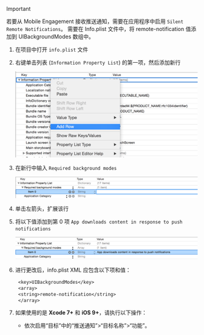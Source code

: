 > [!IMPORTANT]
> 若要从 Mobile Engagement 接收推送通知，需要在应用程序中启用 `Silent Remote Notifications`。 需要在 Info.plist 文件中，将 remote-notification 值添加到 UIBackgroundModes 数组中。
> 
> 

1. 在项目中打开 `info.plist` 文件
2. 右键单击列表 (`Information Property List`) 的第一项，然后添加新行
   
    ![](./media/mobile-engagement-ios-silent-push/xcode-plist-add-silent-push1.png)
3. 在新行中输入 `Required background modes`
   
    ![](./media/mobile-engagement-ios-silent-push/xcode-plist-add-silent-push2.png)
4. 单击左箭头，扩展该行
5. 将以下值添加到第 0 项 `App downloads content in response to push notifications`
   
    ![](./media/mobile-engagement-ios-silent-push/xcode-plist-add-silent-push3.png)
6. 进行更改后，info.plist XML 应包含以下项和值：
   
        <key>UIBackgroundModes</key>
        <array>
        <string>remote-notification</string>
        </array>
7. 如果使用的是 **Xcode 7+** 和 **iOS 9+**，请执行以下操作：
   
   * 依次启用“目标”中的“推送通知”>“目标名称”>“功能”。

